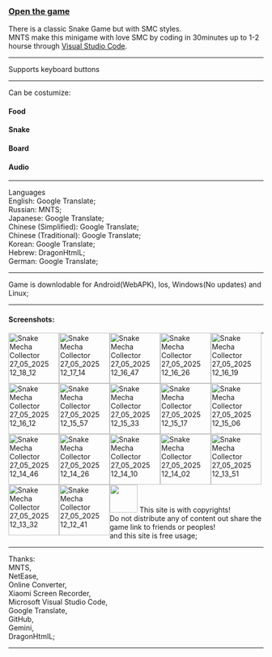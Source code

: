 <h3><a href="https://dragonhtmil.github.io/mnts.smc.org/">Open the game</a></h3>
There is a classic Snake Game but with SMC styles.<br>
MNTS make this minigame with love SMC by coding in 30minutes up to 1-2 hourse through <a href="https://code.visualstudio.com">Visual Studio Code</a>.
<hr>
Supports keyboard buttons
<hr>
Can be costumize:<br>
<h4>Food</h4>
<h4>Snake</h4>
<h4>Board</h4>
<h4>Audio</h4>
<hr>
Languages<br>
  English: Google Translate;<br>
  Russian: MNTS;<br>
  Japanese: Google Translate;<br>
  Chinese (Simplified): Google Translate;<br>
  Chinese (Traditional): Google Translate;<br>
  Korean: Google Translate;<br>
  Hebrew: DragonHtmIL;<br>
  German: Google Translate;<br>
<hr>
Game is downlodable for Android(WebAPK), Ios, Windows(No updates) and Linux;
<hr>
  <h4>Screenshots:</h4>

  <img src="https://github.com/user-attachments/assets/291d1bbc-36bc-4653-924c-6844a91f15ed" alt="Snake Mecha Collector 27_05_2025 12_18_12" style="height:100px;float:left;">
  <img src="https://github.com/user-attachments/assets/54590857-48c5-4c59-b0b4-29c69e6fd8e1" alt="Snake Mecha Collector 27_05_2025 12_17_14" style="height:100px;float:left;">
  <img src="https://github.com/user-attachments/assets/7d86808f-3845-4423-9a98-bc4c0ba35421" alt="Snake Mecha Collector 27_05_2025 12_16_47" style="height:100px;float:left;">
  <img src="https://github.com/user-attachments/assets/874fffe3-5c60-4d98-a086-c0a3ee7e6133" alt="Snake Mecha Collector 27_05_2025 12_16_26" style="height:100px;float:left;">
  <img src="https://github.com/user-attachments/assets/b7ac2cfa-6f83-461a-a9f8-51989874b2c7" alt="Snake Mecha Collector 27_05_2025 12_16_19" style="height:100px;float:left;">
  <img src="https://github.com/user-attachments/assets/2b775207-1e45-44c6-b932-4340d2d9cd81" alt="Snake Mecha Collector 27_05_2025 12_16_12" style="height:100px;float:left;">
  <img src="https://github.com/user-attachments/assets/4008db9a-519f-4370-8491-15831c353b11" alt="Snake Mecha Collector 27_05_2025 12_15_57" style="height:100px;float:left;">
  <img src="https://github.com/user-attachments/assets/af58cae1-5916-4eeb-ae14-6ed7346c21ed" alt="Snake Mecha Collector 27_05_2025 12_15_33" style="height:100px;float:left;">
  <img src="https://github.com/user-attachments/assets/0106a567-f2c0-4ca7-a5f4-e3173267ed4f" alt="Snake Mecha Collector 27_05_2025 12_15_17" style="height:100px;float:left;">
  <img src="https://github.com/user-attachments/assets/32254b42-5279-4aec-b328-ec619ca9e3db" alt="Snake Mecha Collector 27_05_2025 12_15_06" style="height:100px;float:left;">
  <img src="https://github.com/user-attachments/assets/f09336e5-427a-4073-add8-31c574e851aa" alt="Snake Mecha Collector 27_05_2025 12_14_46" style="height:100px;float:left;">
  <img src="https://github.com/user-attachments/assets/586afd81-0725-4184-95cc-1a86b307a68b" alt="Snake Mecha Collector 27_05_2025 12_14_26" style="height:100px;float:left;">
  <img src="https://github.com/user-attachments/assets/fed3dd9d-9a4d-4f84-a7cf-468674b39ca6" alt="Snake Mecha Collector 27_05_2025 12_14_10" style="height:100px;float:left;">
  <img src="https://github.com/user-attachments/assets/48a321e3-5bb8-48ad-880d-36d744c790f3" alt="Snake Mecha Collector 27_05_2025 12_14_02" style="height:100px;float:left;">
  <img src="https://github.com/user-attachments/assets/93d9363a-0bed-4447-9eb9-d00fc12ca41b" alt="Snake Mecha Collector 27_05_2025 12_13_51" style="height:100px;float:left;">
  <img src="https://github.com/user-attachments/assets/071b4406-52a0-49d8-9e89-b7af65d65c26" alt="Snake Mecha Collector 27_05_2025 12_13_32" style="height:100px;float:left;">
  <img src="https://github.com/user-attachments/assets/6a184b3c-bd4a-4979-8952-ff1f604887c4" alt="Snake Mecha Collector 27_05_2025 12_12_41" style="height:100px;float:left;">

<hr>
<img src="https://github.com/user-attachments/assets/9fc9ef63-7696-4ee0-9cb1-be625d87cf9b" style="width: 55px; height: 55px">
This site is with copyrights!<br>
Do not distribute any of content out share the game link to friends or peoples!<br>
and this site is free usage;
<hr>
  Thanks:<br>
  MNTS,<br>
  NetEase,<br>
  Online Converter,<br>
  Xiaomi Screen Recorder,<br>
  Microsoft Visual Studio Code,<br>
  Google Translate,<br>
  GitHub,<br>
  Gemini,<br>
  DragonHtmIL;
<hr>
